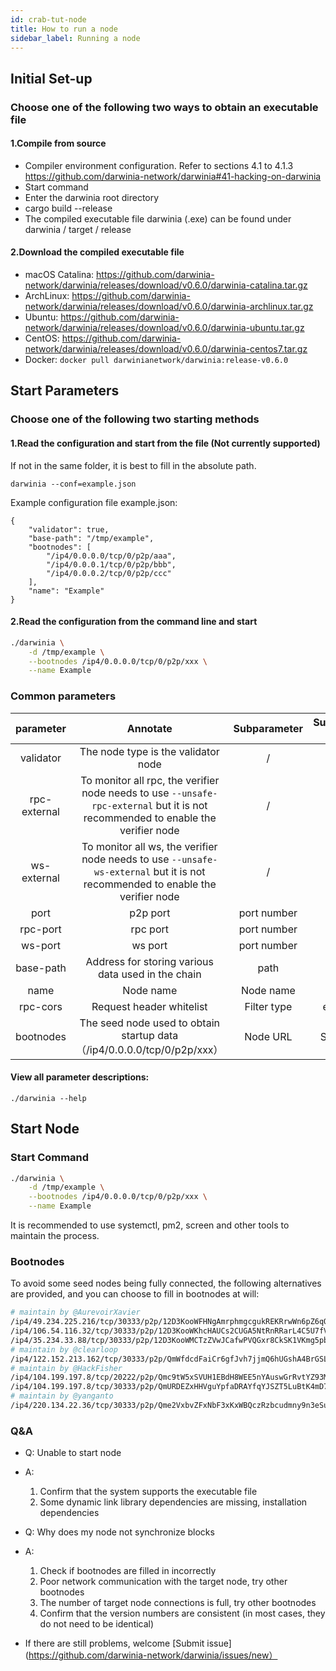 ```yaml
---
id: crab-tut-node
title: How to run a node
sidebar_label: Running a node
---
```


## Initial Set-up

### Choose one of the following two ways to obtain an executable file

#### 1.Compile from source

- Compiler environment configuration. Refer to sections 4.1 to 4.1.3 https://github.com/darwinia-network/darwinia#41-hacking-on-darwinia
- Start command
- Enter the darwinia root directory
- cargo build --release
- The compiled executable file darwinia (.exe) can be found under darwinia / target / release

#### 2.Download the compiled executable file

- macOS Catalina: https://github.com/darwinia-network/darwinia/releases/download/v0.6.0/darwinia-catalina.tar.gz
- ArchLinux: https://github.com/darwinia-network/darwinia/releases/download/v0.6.0/darwinia-archlinux.tar.gz
- Ubuntu: https://github.com/darwinia-network/darwinia/releases/download/v0.6.0/darwinia-ubuntu.tar.gz
- CentOS: https://github.com/darwinia-network/darwinia/releases/download/v0.6.0/darwinia-centos7.tar.gz
- Docker: `docker pull darwinianetwork/darwinia:release-v0.6.0`


## Start Parameters

### Choose one of the following two starting methods

#### 1.Read the configuration and start from the file (Not currently supported)

If not in the same folder, it is best to fill in the absolute path.

```
darwinia --conf=example.json
```

Example configuration file example.json:

```
{
	"validator": true,
	"base-path": "/tmp/example",
	"bootnodes": [
		"/ip4/0.0.0.0/tcp/0/p2p/aaa",
		"/ip4/0.0.0.1/tcp/0/p2p/bbb",
		"/ip4/0.0.0.2/tcp/0/p2p/ccc"
	],
	"name": "Example"
}
```

#### 2.Read the configuration from the command line and start

```sh
./darwinia \
	-d /tmp/example \
	--bootnodes /ip4/0.0.0.0/tcp/0/p2p/xxx \
	--name Example
```

### Common parameters

|  parameter   |                                                             Annotate                                                             | Subparameter | Subparameter type |
| :----------: | :------------------------------------------------------------------------------------------------------------------------------: | :----------: | :---------------: |
|  validator   |                                               The node type is the validator node                                                |      /       |         /         |
| rpc-external | To monitor all rpc, the verifier node needs to use `--unsafe-rpc-external` but it is not recommended to enable the verifier node |      /       |         /         |
| ws-external  |  To monitor all ws, the verifier node needs to use `--unsafe-ws-external` but it is not recommended to enable the verifier node  |      /       |         /         |
|     port     |                                                             p2p port                                                             | port number  |      number       |
|   rpc-port   |                                                             rpc port                                                             | port number  |      number       |
|   ws-port    |                                                             ws port                                                              | port number  |      number       |
|  base-path   |                                        Address for storing various data used in the chain                                        |     path     |      String       |
|     name     |                                                            Node name                                                             |  Node name   |      String       |
|   rpc-cors   |                                                     Request header whitelist                                                     | Filter type  |     enumerate     |
|  bootnodes   |                             The seed node used to obtain startup data（/ip4/0.0.0.0/tcp/0/p2p/xxx）                              |   Node URL   |   String array    |

#### View all parameter descriptions:

```
./darwinia --help
```

## Start Node

### Start Command

```sh
./darwinia \
	-d /tmp/example \
	--bootnodes /ip4/0.0.0.0/tcp/0/p2p/xxx \
	--name Example
```

It is recommended to use systemctl, pm2, screen and other tools to maintain the process.

### Bootnodes

To avoid some seed nodes being fully connected, the following alternatives are provided, and you can choose to fill in bootnodes at will:

```sh
# maintain by @AurevoirXavier
/ip4/49.234.225.216/tcp/30333/p2p/12D3KooWFHNgAmrphmgcgukREKRrwWn6pZ6qQ8eFVXsRdnUQKZvL
/ip4/106.54.116.32/tcp/30333/p2p/12D3KooWKhcHAUCs2CUGA5NtRnRRarL4C5U7fVB4ycmHxDidZsrj
/ip4/35.234.33.88/tcp/30333/p2p/12D3KooWMCTzZVwJCafwPVQGxr8CkSK1VKmg5pbhjKjqgEwhywSe
# maintain by @clearloop
/ip4/122.152.213.162/tcp/30333/p2p/QmWfdcdFaiCr6gfJvh7jjmQ6hUGshA4BrGSLSDMuFBf823
# maintain by @HackFisher
/ip4/104.199.197.8/tcp/20222/p2p/Qmc9tW5xSVUH1EBdH8WEE5nYAuswGrRvtYZ93MAwH9fsZo
/ip4/104.199.197.8/tcp/30333/p2p/QmURDEZxHHVguYpfaDRAYfqYJSZT5LuBtK4mD7GXhfehtp
# maintain by @yanganto
/ip4/220.134.22.36/tcp/30333/p2p/Qme2VxbvZFxNbF3xKxWBQczRzbcudmny9n3eSube73ZmEw
```

### Q&A

- Q: Unable to start node
- A:
	1. Confirm that the system supports the executable file
	1. Some dynamic link library dependencies are missing, installation dependencies

- Q: Why does my node not synchronize blocks
- A:
	1. Check if bootnodes are filled in incorrectly
	1. Poor network communication with the target node, try other bootnodes
	1. The number of target node connections is full, try other bootnodes
	1. Confirm that the version numbers are consistent (in most cases, they do not need to be identical)

- If there are still problems, welcome [Submit issue](https://github.com/darwinia-network/darwinia/issues/new）
